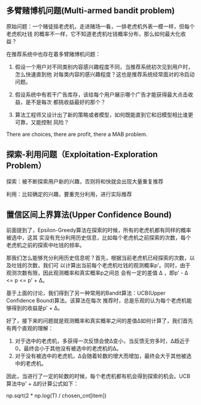 ## 多臂赌博机问题(Multi-armed bandit problem)
原始问题：一个赌徒摇老虎机，走进赌场一看，一排老虎机外表一模一样，但每个老虎机吐钱
的概率不一样，它不知道老虎机吐钱概率分布，那么如何最大化收益？

在推荐系统中也存在着多臂赌博机问题：

1. 假设一个用户对不同类别内容感兴趣程度不同，当推荐系统初次见到用户时，怎么快速直到他
对每类内容的感兴趣程度？这也是推荐系统经常面对的冷启动问题。

2. 假设系统中有若干广告库存，该给每个用户展示哪个广告才能获得最大点击收益，是不是每次
都挑收益最好的那个？

3. 算法工程师又设计出了新的策略或者模型，如何既能直到它和旧模型相比谁更可靠，又能控制
风险？

There are choices, there are profit, there a MAB problem.

## 探索-利用问题（Exploitation-Exploration Problem）

探索：被不断探索用户新的兴趣，否则将和快就会出现大量重复推荐

利用：比较确定的兴趣，要重充分利用，进行实际推荐

## 置信区间上界算法(Upper Confidence Bound)

前面提到了，Epsilon-Greedy算法在探索的时候，所有的老虎机都有同样的概率被选中，这其
实没有充分利用历史信息，比如每个老虎机之前探索的次数，每个老虎机之前的探索中吐钱的频率。

那我们怎么能够充分利用历史信息呢？首先，根据当前老虎机已经探索的次数，以及吐钱的次数，我们可
以计算出当前每个老虎机吐钱的观测概率p'。同时，由于观测次数有限，因此观测概率和真实概率p之间总
会有一定的差值 ∆ ，即p' - ∆ <= p <= p' + ∆。

基于上面的讨论，我们得到了另一种常用的Bandit算法：UCB(Upper Confidence Bound)算法。该算法在每次
推荐时，总是乐观的认为每个老虎机能够得到的收益是p' + ∆。

好了，接下来的问题就是观测概率和真实概率之间的差值∆如何计算了，我们首先有两个直观的理解：
1. 对于选中的老虎机，多获得一次反馈会使∆变小，当反馈无穷多时，∆趋近于0，最终会小于其他没有被选中的老虎机的∆。
2. 对于没有被选中的老虎机，∆会随着轮数的增大而增加，最终会大于其他被选中的老虎机。

因此，当进行了一定的轮数的时候，每个老虎机都有机会得到探索的机会。UCB算法中p' + ∆的计算公式如下：

np.sqrt(2 * np.log(T) / chosen_cnt[item])
